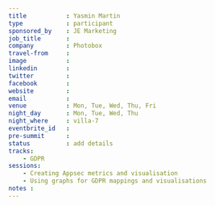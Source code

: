 ```yaml
---
title           : Yasmin Martin
type            : participant
sponsored_by    : JE Marketing
job_title       :
company         : Photobox
travel-from     :
image           :
linkedin        :
twitter         :
facebook        :
website         :
email           :
venue           : Mon, Tue, Wed, Thu, Fri
night_day       : Mon, Tue, Wed, Thu
night_where     : villa-7
eventbrite_id   :
pre-summit      :
status          : add details
tracks:
    - GDPR
sessions: 
    - Creating Appsec metrics and visualisation
    - Using graphs for GDPR mappings and visualisations
notes :
---
```


<!-- put more details about participant here -->
